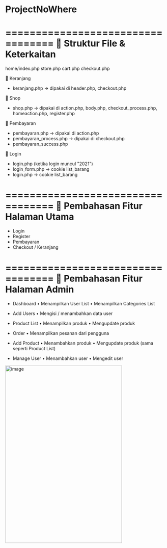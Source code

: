 # ProjectNoWhere
==================================
📂 Struktur File & Keterkaitan
==================================
home/index.php
store.php
cart.php
checkout.php

📂 Keranjang
- keranjang.php → dipakai di header.php, checkout.php

📂 Shop
- shop.php → dipakai di action.php, body.php, checkout_process.php, homeaction.php, register.php

📂 Pembayaran
- pembayaran.php → dipakai di action.php
- pembayaran_process.php → dipakai di checkout.php
- pembayaran_success.php

📂 Login
- login.php (ketika login muncul "2021")
- login_form.php → cookie list_barang
- login.php → cookie list_barang

==================================
📂 Pembahasan Fitur Halaman Utama
==================================
- Login
- Register
- Pembayaran
- Checkout / Keranjang

==================================
📂 Pembahasan Fitur Halaman Admin
==================================
- Dashboard
  • Menampilkan User List
  • Menampilkan Categories List

- Add Users
  • Mengisi / menambahkan data user

- Product List
  • Menampilkan produk
  • Mengupdate produk

- Order
  • Menampilkan pesanan dari pengguna

- Add Product
  • Menambahkan produk
  • Mengupdate produk (sama seperti Product List)

- Manage User
  • Menambahkan user
  • Mengedit user

<img width="366" height="557" alt="image" src="https://github.com/user-attachments/assets/77eb6d28-f903-470e-a814-730de45eb990" />


